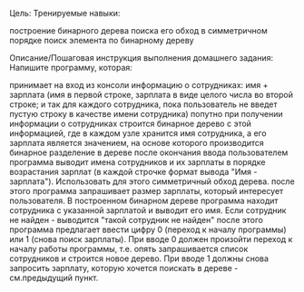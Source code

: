Цель:
Тренируемые навыки:

построение бинарного дерева поиска
его обход в симметричном порядке
поиск элемента по бинарному дереву

Описание/Пошаговая инструкция выполнения домашнего задания:
Напишите программу, которая:

принимает на вход из консоли информацию о сотрудниках: имя + зарплата (имя в первой строке, зарплата в виде целого числа во второй строке; и так для каждого сотрудника, пока пользователь не введет пустую строку в качестве имени сотрудника)
попутно при получении информации о сотрудниках строится бинарное дерево с этой информацией, где в каждом узле хранится имя сотрудника, а его зарплата является значением, на основе которого производится бинарное разделение в дереве
после окончания ввода пользователем программа выводит имена сотрудников и их зарплаты в порядке возрастания зарплат (в каждой строчке формат вывода "Имя - зарплата"). Использовать для этого симметричный обход дерева.
после этого программа запрашивает размер зарплаты, который интересует пользователя. В построенном бинарном дереве программа находит сотрудника с указанной зарплатой и выводит его имя. Если сотрудник не найден - выводится "такой сотрудник не найден"
после этого программа предлагает ввести цифру 0 (переход к началу программы) или 1 (снова поиск зарплаты). При вводе 0 должен произойти переход к началу работы программы, т.е. опять запрашивается список сотрудников и строится новое дерево. При вводе 1 должны снова запросить зарплату, которую хочется поискать в дереве - см.предыдущий пункт.
